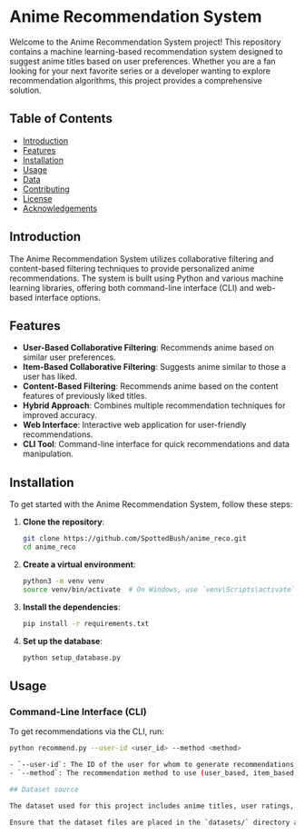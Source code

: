 # Anime Recommendation System

Welcome to the Anime Recommendation System project! This repository contains a machine learning-based recommendation system designed to suggest anime titles based on user preferences. Whether you are a fan looking for your next favorite series or a developer wanting to explore recommendation algorithms, this project provides a comprehensive solution.

## Table of Contents

- [Introduction](#introduction)
- [Features](#features)
- [Installation](#installation)
- [Usage](#usage)
- [Data](#data)
- [Contributing](#contributing)
- [License](#license)
- [Acknowledgements](#acknowledgements)

## Introduction

The Anime Recommendation System utilizes collaborative filtering and content-based filtering techniques to provide personalized anime recommendations. The system is built using Python and various machine learning libraries, offering both command-line interface (CLI) and web-based interface options.

## Features

- **User-Based Collaborative Filtering**: Recommends anime based on similar user preferences.
- **Item-Based Collaborative Filtering**: Suggests anime similar to those a user has liked.
- **Content-Based Filtering**: Recommends anime based on the content features of previously liked titles.
- **Hybrid Approach**: Combines multiple recommendation techniques for improved accuracy.
- **Web Interface**: Interactive web application for user-friendly recommendations.
- **CLI Tool**: Command-line interface for quick recommendations and data manipulation.

## Installation

To get started with the Anime Recommendation System, follow these steps:

1. **Clone the repository**:
    ```bash
    git clone https://github.com/SpottedBush/anime_reco.git
    cd anime_reco
    ```

2. **Create a virtual environment**:
    ```bash
    python3 -m venv venv
    source venv/bin/activate  # On Windows, use `venv\Scripts\activate`
    ```

3. **Install the dependencies**:
    ```bash
    pip install -r requirements.txt
    ```

4. **Set up the database**:
    ```bash
    python setup_database.py
    ```

## Usage

### Command-Line Interface (CLI)

To get recommendations via the CLI, run:

```bash
python recommend.py --user-id <user_id> --method <method>

- `--user-id`: The ID of the user for whom to generate recommendations.
- `--method`: The recommendation method to use (user_based, item_based, content_based, or hybrid).

## Dataset source

The dataset used for this project includes anime titles, user ratings, and metadata. You can download the dataset [here](https://www.kaggle.com/datasets/dbdmobile/myanimelist-dataset?select=users-score-2023.csv)

Ensure that the dataset files are placed in the `datasets/` directory at the root of the project.